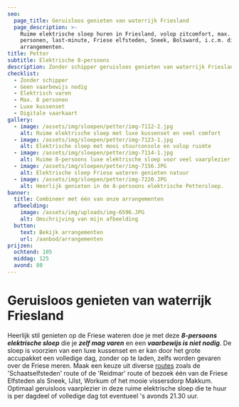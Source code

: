 ```yaml
---
seo:
  page_title: Geruisloos genieten van waterrijk Friesland
  page_description: >-
    Ruime elektrische sloep huren in Friesland, volop zitcomfort, max. 8
    personen, last-minute, Friese elfsteden, Sneek, Bolsward, i.c.m. diverse
    arrangementen.
title: Petter
subtitle: Elektrische 8-persoons
description: Zonder schipper geruisloos genieten van waterrijk Friesland.
checklist:
  - Zonder schipper
  - Geen vaarbewijs nodig
  - Elektrisch varen
  - Max. 8 personen
  - Luxe kussenset
  - Digitale vaarkaart
gallery:
  - image: /assets/img/sloepen/petter/img-7112-2.jpg
    alt: Ruime elektrische sloep met luxe kussenset en veel comfort
  - image: /assets/img/sloepen/petter/img-7123-1.jpg
    alt: Elektrische sloep met mooi stuurconsole en volop ruimte
  - image: /assets/img/sloepen/petter/img-7114-1.jpg
    alt: Ruime 8-persoons luxe elektrische sloep voor veel vaarplezier
  - image: /assets/img/sloepen/petter/img-7156.JPG
    alt: Elektrische sloep Friese wateren genieten natuur
  - image: /assets/img/sloepen/petter/img-7220.JPG
    alt: Heerlijk genieten in de 8-persoons elektrische Pettersloep.
banner:
  title: Combineer met één van onze arrangementen
  afbeelding:
    image: /assets/img/uploads/img-6596.JPG
    alt: Omschrijving van mijn afbeelding
  button:
    text: Bekijk arrangementen
    url: /aanbod/arrangementen
prijzen:
  ochtend: 105
  middag: 125
  avond: 80
---
```


# Geruisloos genieten van waterrijk Friesland

Heerlijk stil genieten op de Friese wateren doe je met deze ***8-persoons elektrische sloep*** die je ***zelf mag varen*** en een ***vaarbewijs is niet nodig***. De sloep is voorzien van een luxe kussenset en er kan door het grote accupakket een volledige dag, zonder op te laden, zelfs worden gevaren over de Friese meren. Maak een keuze uit diverse [routes](https://sloepverhuurbolsward.nl/routes)&nbsp;zoals de 'Schaatselfsteden' route of de 'Reidmar' route of bezoek één van de Friese Elfsteden als Sneek, IJlst, Workum of het mooie vissersdorp Makkum. Optimaal geruisloos vaarplezier in deze ruime elektrische sloep die te huur is per dagdeel of volledige dag tot eventueel 's avonds 21.30 uur.

&nbsp;
